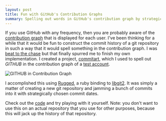 ```yaml
---
layout: post
title: Fun with GitHub's Contribution Graphs
summary: Spelling out words in GitHub's contribution graph by strategically constructing a commit history
---
```


If you use GitHub with any frequency, then you are probably aware of the
[contribution graph](https://github.com/blog/1360-introducing-contributions)
that is displayed for each user. I've been thinking
for a while that it would be fun to construct the commit history of a git
repository in such a way that it would spell something in the contribution
graph. I was [beat to the chase](https://github.com/gelstudios/gitfiti)
but that finally spurred me to finish my
own implementation. I created a project,
[commitart](https://github.com/jbranchaud/commitart), which I used to
spell out *GITHUB* in the contribution graph of a
[test account](https://github.com/commitart).

![GITHUB in Contribution Graph](http://i.imgur.com/e6DlzfA.png)

I accomplished this using [Rugged](https://github.com/libgit2/rugged),
a ruby binding to [libgit2](https://github.com/libgit2/libgit2). It was
simply a matter of creating a new git repository and jamming a bunch of
commits into it with strategically chosen commit dates.

Check out the [code](https://github.com/jbranchaud/commitart)
and try playing with it yourself. Note: you don't
want to use this on an actual repository that you use for other purposes,
because this will jack up the history of that repository.
